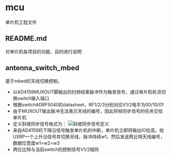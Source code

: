 # mcu
单片机工程文件

## README.md
对单片机各项目的功能、目的进行说明

## antenna_switch_mbed
基于mbed的天线切换控制。

* 以AD4159MUXOUT脚输出的扫频结束脉冲作为触发信号，通过单片机轮流切换switch输入端口
* 根据switchADRF5040的datasheet，RF1/2/3分别对应V1/2电平为00/10/01
* 由于MUXOUT输出脉冲无法表示天线的编号，因此将帧同步信号的任务交给单片机
* 定义斜坡同步信号格式为：
![斜坡同步信号定义](https://github.com/pidan1231239/fmcw_positioning_radar/blob/master/images/%E6%96%9C%E5%9D%A1%E5%90%8C%E6%AD%A5%E4%BF%A1%E5%8F%B7%E5%AE%9A%E4%B9%89.png)
* 来自AD4159的下降沿信号触发单片机的中断，单片机立即将输出IO拉高，给USRP一个上升沿信号并切换天线，脉冲持续w1，然后发送两比特天线编号，数据位宽度w1=w2=w3
* 两位比特与当前switch的控制信号V1/2相同





